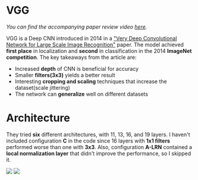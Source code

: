 # VGG
*You can find the accompanying paper review video [here](https://www.youtube.com/watch?v=c1lqOpFCJkw&t=478s).*

VGG is a Deep CNN introduced in 2014 in a  ["Very Deep Convolutional Network for Large Scale Image Recognition"](https://arxiv.org/abs/1409.1556) paper. The model achieved __first place__ in localization and __second__ in classification in the 2014 __ImageNet competition__. The key takeaways from the article are:
- Increased __depth__ of CNN is beneficial for accuracy
- Smaller __filters(3x3)__ yields a better result
- Interesting __cropping and scaling__ techniques that increase the dataset(scale jittering)
- The network can __generalize__ well on different datasets

# Architecture
They tried __six__ different architectures, with 11, 13, 16, and 19 layers. I haven't included configuration __C__ in the code since 16 layers with __1x1 filters__ performed worse than one with __3x3__. Also, configuration __A-LRN__ contained a __local normalization layer__ that didn't improve the performance, so I skipped it.


![](https://github.com/maciejbalawejder/DeepLearning-collection/blob/main/ConvNets/VGG/architectures.png)
![](https://github.com/maciejbalawejder/DeepLearning-collection/blob/main/ConvNets/VGG/results.png)

